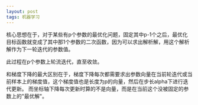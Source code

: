 ```yaml
---
layout: post
tags: 机器学习
---
```


核心思想在于，对于某些有p个参数的最优化问题，固定其中p-1个之后，最优化目标函数就变成了其中那1个参数的二次函数，因为可以求出解析解，用这个解析解作为下一轮迭代的参数值。

此过程在p个参数上轮流迭代，直至收敛。

和梯度下降的最大区别在于，梯度下降每次都需要求出参数向量在当前轮迭代或当前样本上的梯度值，这个梯度值也是长度为p的向量，然后在步长alpha下进行迭代更新。
而坐标轴下降每次更新时算的不是向量，而是在当前这个没被固定的参数上的"最优解"。

